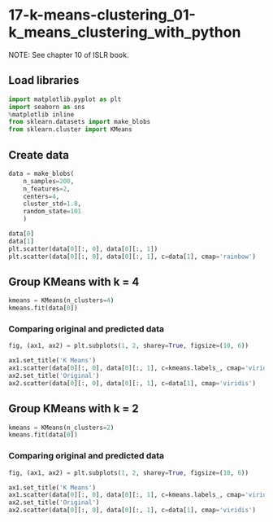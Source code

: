 # 17-k-means-clustering_01-k_means_clustering_with_python

NOTE: See chapter 10 of ISLR book.

## Load libraries

```python
import matplotlib.pyplot as plt
import seaborn as sns
%matplotlib inline
from sklearn.datasets import make_blobs
from sklearn.cluster import KMeans
```

## Create data

```python
data = make_blobs(
    n_samples=200,
    n_features=2,
    centers=4,
    cluster_std=1.8,
    random_state=101
    )
```

```python
data[0]
data[1]
plt.scatter(data[0][:, 0], data[0][:, 1])
plt.scatter(data[0][:, 0], data[0][:, 1], c=data[1], cmap='rainbow')
```

## Group KMeans with k = 4

```python
kmeans = KMeans(n_clusters=4)
kmeans.fit(data[0])
```

### Comparing original and predicted data

```python
fig, (ax1, ax2) = plt.subplots(1, 2, sharey=True, figsize=(10, 6))

ax1.set_title('K Means')
ax1.scatter(data[0][:, 0], data[0][:, 1], c=kmeans.labels_, cmap='viridis')
ax2.set_title('Original')
ax2.scatter(data[0][:, 0], data[0][:, 1], c=data[1], cmap='viridis')
```

## Group KMeans with k = 2

```python
kmeans = KMeans(n_clusters=2)
kmeans.fit(data[0])
```

### Comparing original and predicted data

```python
fig, (ax1, ax2) = plt.subplots(1, 2, sharey=True, figsize=(10, 6))

ax1.set_title('K Means')
ax1.scatter(data[0][:, 0], data[0][:, 1], c=kmeans.labels_, cmap='viridis')
ax2.set_title('Original')
ax2.scatter(data[0][:, 0], data[0][:, 1], c=data[1], cmap='viridis')
```
